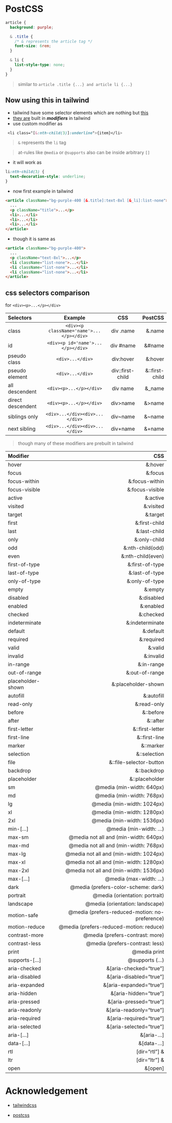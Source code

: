 # PostCSS

```css
article {
  background: purple;

  & .title {
    /* & represents the article tag */
    font-size: 6rem;
  }

  & li {
    list-style-type: none;
  }
}
```

> similar to `article .title {...} and article li {...}`

## Now using this in tailwind

- tailwind have some selector elements which are nothing but [this](./src/assets/Screenshot_2.png)
- [they are](./src/assets/Screenshot_1.png) built in **_modifiers_** in tailwind
- use custom modifier as

```css
 <li class="[&:nth-child(3)]:underline">{item}</li>
```

> `&` represents the `li` tag

> at-rules like `@media` or `@supports` also can be inside arbitrary `[]`

- it will work as

```css
li:nth-child(3) {
  text-decoration-style: underline;
}
```

- now first example in tailwind

```html
<article className="bg-purple-400 [&.title]:text-8xl [&_li]:list-none">
  ...
  <p className="title">...</p>
  <li>...</li>
  <li>...</li>
  <li>...</li>
</article>
```

- though it is same as

```html
<article className="bg-purple-400">
  ...
  <p className="text-8xl">...</p>
  <li className="list-none">...</li>
  <li className="list-none">...</li>
  <li className="list-none">...</li>
</article>
```

## css selectors comparison

for `<div><p>...</p></div>`

| Selectors         |                 Example                  |       CSS        |        PostCSS |
| :---------------- | :--------------------------------------: | :--------------: | -------------: |
| class             | `<div><p className='name'>...</p></div>` |    div .name     |         &.name |
| id                |    `<div><p id='name'>...</p></div>`     |    div #name     |         &#name |
| pseudo class      |             `<div>...</div>`             |    div:hover     |        &:hover |
| pseudo element    |             `<div>...</div>`             | div::first-child | &::first-child |
| all descendent    |         `<div><p>...</p></div>`          |     div name     |        &\_name |
| direct descendent |         `<div><p>...</p></div>`          |     div>name     |         &>name |
| siblings only     |      `<div>...</div><div>...</div>`      |     div~name     |         &~name |
| next sibling      |      `<div>...</div><div>...</div>`      |     div+name     |         &+name |

> though many of these modifiers are prebuilt in tailwind

| Modifier          |                                            CSS |
| :---------------- | ---------------------------------------------: |
| hover             |                                        &:hover |
| focus             |                                        &:focus |
| focus-within      |                                 &:focus-within |
| focus-visible     |                                &:focus-visible |
| active            |                                       &:active |
| visited           |                                      &:visited |
| target            |                                       &:target |
| first             |                                  &:first-child |
| last              |                                   &:last-child |
| only              |                                   &:only-child |
| odd               |                               &:nth-child(odd) |
| even              |                              &:nth-child(even) |
| first-of-type     |                                &:first-of-type |
| last-of-type      |                                 &:last-of-type |
| only-of-type      |                                 &:only-of-type |
| empty             |                                        &:empty |
| disabled          |                                     &:disabled |
| enabled           |                                      &:enabled |
| checked           |                                      &:checked |
| indeterminate     |                                &:indeterminate |
| default           |                                      &:default |
| required          |                                     &:required |
| valid             |                                        &:valid |
| invalid           |                                      &:invalid |
| in-range          |                                     &:in-range |
| out-of-range      |                                 &:out-of-range |
| placeholder-shown |                            &:placeholder-shown |
| autofill          |                                     &:autofill |
| read-only         |                                    &:read-only |
| before            |                                      &::before |
| after             |                                       &::after |
| first-letter      |                                &::first-letter |
| first-line        |                                  &::first-line |
| marker            |                                      &::marker |
| selection         |                                   &::selection |
| file              |                        &::file-selector-button |
| backdrop          |                                    &::backdrop |
| placeholder       |                                 &::placeholder |
| sm                |                      @media (min-width: 640px) |
| md                |                      @media (min-width: 768px) |
| lg                |                     @media (min-width: 1024px) |
| xl                |                     @media (min-width: 1280px) |
| 2xl               |                     @media (min-width: 1536px) |
| min-[…]           |                          @media (min-width: …) |
| max-sm            |          @media not all and (min-width: 640px) |
| max-md            |          @media not all and (min-width: 768px) |
| max-lg            |         @media not all and (min-width: 1024px) |
| max-xl            |         @media not all and (min-width: 1280px) |
| max-2xl           |         @media not all and (min-width: 1536px) |
| max-[…]           |                          @media (max-width: …) |
| dark              |            @media (prefers-color-scheme: dark) |
| portrait          |                 @media (orientation: portrait) |
| landscape         |                @media (orientation: landscape) |
| motion-safe       | @media (prefers-reduced-motion: no-preference) |
| motion-reduce     |        @media (prefers-reduced-motion: reduce) |
| contrast-more     |                @media (prefers-contrast: more) |
| contrast-less     |                @media (prefers-contrast: less) |
| print             |                                   @media print |
| supports-[…]      |                                  @supports (…) |
| aria-checked      |                         &[aria-checked=“true”] |
| aria-disabled     |                        &[aria-disabled=“true”] |
| aria-expanded     |                        &[aria-expanded=“true”] |
| aria-hidden       |                          &[aria-hidden=“true”] |
| aria-pressed      |                         &[aria-pressed=“true”] |
| aria-readonly     |                        &[aria-readonly=“true”] |
| aria-required     |                        &[aria-required=“true”] |
| aria-selected     |                        &[aria-selected=“true”] |
| aria-[…]          |                                      &[aria-…] |
| data-[…]          |                                      &[data-…] |
| rtl               |                                  [dir=“rtl”] & |
| ltr               |                                  [dir=“ltr”] & |
| open              |                                        &[open] |

# Acknowledgement

- [tailwindcss](https://tailwindcss.com)

- [postcss](https://postcss.com)
